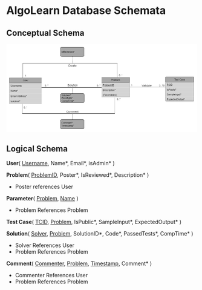 # AlgoLearn Database Schemata

## Conceptual Schema

![AlgoLearn Conceptual Schema](./img/CS360_Database_Design_Transparent.png)

## Logical Schema

**User**(
<ins>Username</ins>,
Name*,
Email*,
isAdmin*
)


**Problem**(
<ins>ProblemID</ins>,
Poster*,
IsReviewed*,
Description*
)

- Poster references User

**Parameter**(
    <ins>Problem</ins>,
    <ins>Name</ins>
)

- Problem References Problem

**Test Case**(
    <ins>TCID</ins>,
    <ins>Problem</ins>,
    IsPublic*,
    SampleInput*,
    ExpectedOutput*
)

**Solution**(
    <ins>Solver</ins>,
    <ins>Problem</ins>,
    SolutionID*,
    Code*,
    PassedTests*,
    CompTime*
)

- Solver References User
- Problem References Problem

**Comment**(
    <ins>Commenter</ins>,
    <ins>Problem</ins>,
    <ins>Timestamp</ins>,
    Comment*
)

- Commenter References User
- Problem References Problem

